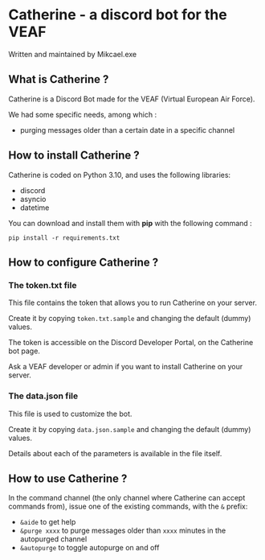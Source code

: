 # Catherine - a discord bot for the VEAF
Written and maintained by Mikcael.exe

## What is Catherine ?
  
Catherine is a Discord Bot made for the VEAF (Virtual European Air Force).

We had some specific needs, among which : 
 
 - purging messages older than a certain date in a specific channel

## How to install Catherine ?

Catherine is coded on Python 3.10, and uses the following libraries:

- discord
- asyncio
- datetime

You can download and install them with **pip** with the following command :

``pip install -r requirements.txt``

## How to configure Catherine ?

### The token.txt file

This file contains the token that allows you to run Catherine on your server.

Create it by copying `token.txt.sample` and changing the default (dummy) values.

The token is accessible on the Discord Developer Portal, on the Catherine bot page.

Ask a VEAF developer or admin if you want to install Catherine on your server.

### The data.json file

This file is used to customize the bot.

Create it by copying `data.json.sample` and changing the default (dummy) values.

Details about each of the parameters is available in the file itself.

## How to use Catherine ?

In the command channel (the only channel where Catherine can accept commands from), issue one of the existing commands, with the `&` prefix:

- `&aide` to get help
- `&purge xxxx` to purge messages older than `xxxx` minutes in the autopurged channel
- `&autopurge` to toggle autopurge on and off
